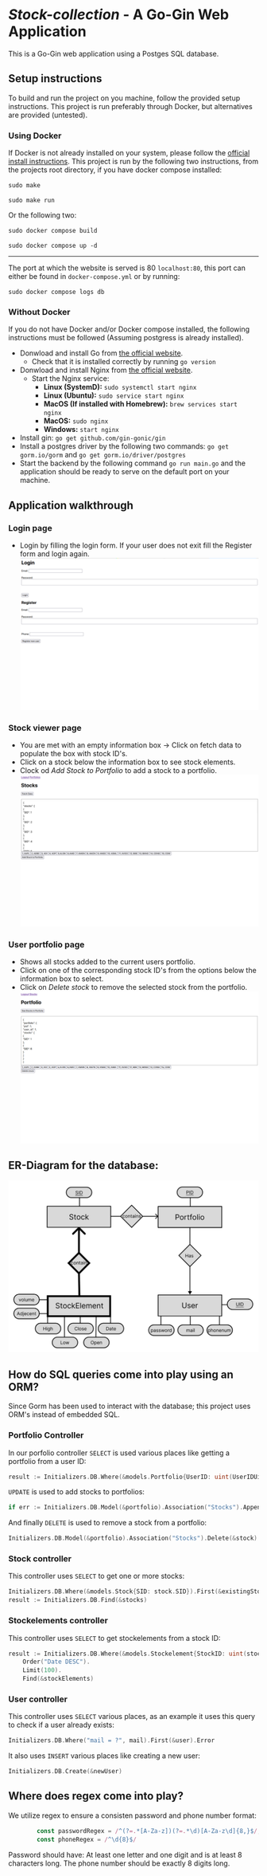 # *Stock-collection* - A Go-Gin Web Application
This is a Go-Gin web application using a Postges SQL database.
## Setup instructions
To build and run the project on you machine, follow the provided setup instructions.
This project is run preferably through Docker, but alternatives are provided (untested).
### Using Docker
If Docker is not already installed on your system, please follow the [official install instructions](https://www.docker.com/products/docker-desktop/).
This project is run by the following two instructions, from the projects root directory, if you have docker compose installed:
```
sudo make
```
```
sudo make run
```
Or the following two:
```
sudo docker compose build
```
```
sudo docker compose up -d
```
---
The port at which the website is served is 80 `localhost:80`, this port can either be found in `docker-compose.yml` or by running:
```
sudo docker compose logs db
```

### Without Docker
If you do not have Docker and/or Docker compose installed, the following instructions must be followed (Assuming postgress is already installed).
- Donwload and install Go from [the official website](https://go.dev/dl/).
    - Check that it is installed correctly by running `go version`
- Donwload and install Nginx from [the official website](http://nginx.org/en/download.html).
    - Start the Nginx service:
        - **Linux (SystemD):** `sudo systemctl start nginx`
        - **Linux (Ubuntu):** `sudo service start nginx`
        - **MacOS (If installed with Homebrew):** `brew services start nginx`
        - **MacOS:** `sudo nginx`
        - **Windows:** `start nginx`
- Install gin: `go get github.com/gin-gonic/gin`
- Install a postgres driver by the following two commands: `go get gorm.io/gorm` and `go get gorm.io/driver/postgres`
- Start the backend by the following command `go run main.go` and the application should be ready to serve on the default port on your machine.


## Application walkthrough
### Login page
- Login by filling the login form. If your user does not exit fill the Register form and login again.
![login_page](projectImages/login.png)

### Stock viewer page
- You are met with an empty information box → Click on fetch data to populate the box with stock ID's.
- Click on a stock below the information box to see stock elements.
- Clock od *Add Stock to Portfolio* to add a stock to a portfolio.
![stock_viewer](projectImages/stockViewer.png)

### User portfolio page
- Shows all stocks added to the current users portfolio.
- Click on one of the corresponding stock ID's from the options below the information box to select.
- Click on *Delete stock* to remove the selected stock from the portfolio.
![portfolio_viewer](projectImages/portfolioViewer.png)

## ER-Diagram for the database:
![er_diagram](projectImages/ER.png)

## How do SQL queries come into play using an ORM?
Since Gorm has been used to interact with the database; this project uses ORM's instead of embedded SQL.
### Portfolio Controller
In our porfolio controller `SELECT` is used various places like getting a portfolio from a user ID:
```go
result := Initializers.DB.Where(&models.Portfolio{UserID: uint(UserIDUint)}).Preload("Stocks").First(&portfolio)
```
`UPDATE` is used to add stocks to portfolios:
```go
if err := Initializers.DB.Model(&portfolio).Association("Stocks").Append(&stock)
```
And finally `DELETE` is used to remove a stock from a portfolio:
```go
Initializers.DB.Model(&portfolio).Association("Stocks").Delete(&stock)
```
### Stock controller
This controller uses `SELECT` to get one or more stocks:
```go
Initializers.DB.Where(&models.Stock{SID: stock.SID}).First(&existingStock)
result := Initializers.DB.Find(&stocks)
```

### Stockelements controller
This controller uses `SELECT` to get stockelements from a stock ID:
```go
result := Initializers.DB.Where(&models.Stockelement{StockID: uint(stockIDUint)}).
    Order("Date DESC").
    Limit(100).
    Find(&stockElements)
```

### User controller
This controller uses `SELECT` various places, as an example it uses this query to check if a user already exists:
```go
Initializers.DB.Where("mail = ?", mail).First(&user).Error
```
It also uses `INSERT` various places like creating a new user:
```go
Initializers.DB.Create(&newUser)
```

## Where does regex come into play?
We utilize regex to ensure a consisten password and phone number format:
```javascript
        const passwordRegex = /^(?=.*[A-Za-z])(?=.*\d)[A-Za-z\d]{8,}$/;
        const phoneRegex = /^\d{8}$/
```
Password should have: At least one letter and one digit and is at least 8 characters long.
The phone number should be exactly 8 digits long.